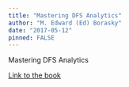 ```yaml
---
title: "Mastering DFS Analytics"
author: "M. Edward (Ed) Borasky"
date: "2017-05-12"
pinned: FALSE
---
```


Mastering DFS Analytics

[Link to the book](https://www.masteringdfsanalytics.com/)
